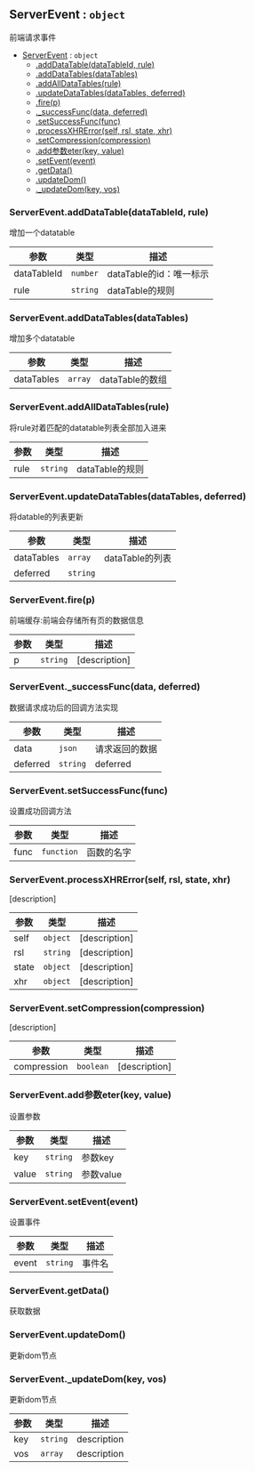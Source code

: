 <a name="ServerEvent"></a>

## ServerEvent : <code>object</code>
前端请求事件


* [ServerEvent](#ServerEvent) : <code>object</code>
    * [.addDataTable(dataTableId, rule)](#ServerEvent.addDataTable)
    * [.addDataTables(dataTables)](#ServerEvent.addDataTables)
    * [.addAllDataTables(rule)](#ServerEvent.addAllDataTables)
    * [.updateDataTables(dataTables, deferred)](#ServerEvent.updateDataTables)
    * [.fire(p)](#ServerEvent.fire)
    * [._successFunc(data, deferred)](#ServerEvent._successFunc)
    * [.setSuccessFunc(func)](#ServerEvent.setSuccessFunc)
    * [.processXHRError(self, rsl, state, xhr)](#ServerEvent.processXHRError)
    * [.setCompression(compression)](#ServerEvent.setCompression)
    * [.add参数eter(key, value)](#ServerEvent.add参数eter)
    * [.setEvent(event)](#ServerEvent.setEvent)
    * [.getData()](#ServerEvent.getData)
    * [.updateDom()](#ServerEvent.updateDom)
    * [._updateDom(key, vos)](#ServerEvent._updateDom)

<a name="ServerEvent.addDataTable"></a>

### ServerEvent.addDataTable(dataTableId, rule)
增加一个datatable


| 参数 | 类型 | 描述 |
| --- | --- | --- |
| dataTableId | <code>number</code> | dataTable的id：唯一标示 |
| rule | <code>string</code> | dataTable的规则 |

<a name="ServerEvent.addDataTables"></a>

### ServerEvent.addDataTables(dataTables)
增加多个datatable


| 参数 | 类型 | 描述 |
| --- | --- | --- |
| dataTables | <code>array</code> | dataTable的数组 |

<a name="ServerEvent.addAllDataTables"></a>

### ServerEvent.addAllDataTables(rule)
将rule对着匹配的datatable列表全部加入进来


| 参数 | 类型 | 描述 |
| --- | --- | --- |
| rule | <code>string</code> | dataTable的规则 |

<a name="ServerEvent.updateDataTables"></a>

### ServerEvent.updateDataTables(dataTables, deferred)
将datable的列表更新


| 参数 | 类型 | 描述 |
| --- | --- | --- |
| dataTables | <code>array</code> | dataTable的列表 |
| deferred | <code>string</code> |  |

<a name="ServerEvent.fire"></a>

### ServerEvent.fire(p)
前端缓存:前端会存储所有页的数据信息


| 参数 | 类型 | 描述 |
| --- | --- | --- |
| p | <code>string</code> | [description] |

<a name="ServerEvent._successFunc"></a>

### ServerEvent._successFunc(data, deferred)
数据请求成功后的回调方法实现


| 参数 | 类型 | 描述 |
| --- | --- | --- |
| data | <code>json</code> | 请求返回的数据 |
| deferred | <code>string</code> | deferred |

<a name="ServerEvent.setSuccessFunc"></a>

### ServerEvent.setSuccessFunc(func)
设置成功回调方法


| 参数 | 类型 | 描述 |
| --- | --- | --- |
| func | <code>function</code> | 函数的名字 |

<a name="ServerEvent.processXHRError"></a>

### ServerEvent.processXHRError(self, rsl, state, xhr)
[description]


| 参数 | 类型 | 描述 |
| --- | --- | --- |
| self | <code>object</code> | [description] |
| rsl | <code>string</code> | [description] |
| state | <code>object</code> | [description] |
| xhr | <code>object</code> | [description] |

<a name="ServerEvent.setCompression"></a>

### ServerEvent.setCompression(compression)
[description]


| 参数 | 类型 | 描述 |
| --- | --- | --- |
| compression | <code>boolean</code> | [description] |

<a name="ServerEvent.add参数eter"></a>

### ServerEvent.add参数eter(key, value)
设置参数


| 参数 | 类型 | 描述 |
| --- | --- | --- |
| key | <code>string</code> | 参数key |
| value | <code>string</code> | 参数value |

<a name="ServerEvent.setEvent"></a>

### ServerEvent.setEvent(event)
设置事件


| 参数 | 类型 | 描述 |
| --- | --- | --- |
| event | <code>string</code> | 事件名 |

<a name="ServerEvent.getData"></a>

### ServerEvent.getData()
获取数据

<a name="ServerEvent.updateDom"></a>

### ServerEvent.updateDom()
更新dom节点

<a name="ServerEvent._updateDom"></a>

### ServerEvent._updateDom(key, vos)
更新dom节点


| 参数 | 类型 | 描述 |
| --- | --- | --- |
| key | <code>string</code> | description |
| vos | <code>array</code> | description |

